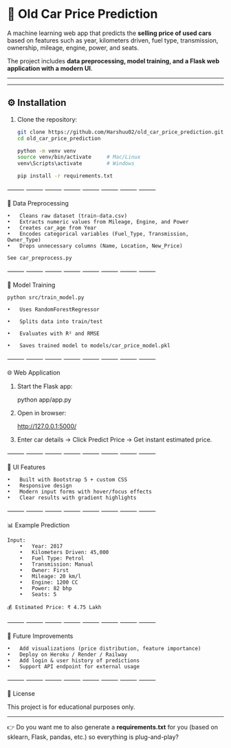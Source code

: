 # 🚗 Old Car Price Prediction

A machine learning web app that predicts the **selling price of used cars** based on features such as year, kilometers driven, fuel type, transmission, ownership, mileage, engine, power, and seats.  

The project includes **data preprocessing, model training, and a Flask web application with a modern UI**.

---

---

## ⚙️ Installation

1. Clone the repository:
   ```bash
   git clone https://github.com/Harshuu02/old_car_price_prediction.git
   cd old_car_price_prediction

   python -m venv venv
   source venv/bin/activate     # Mac/Linux
   venv\Scripts\activate        # Windows
   
   pip install -r requirements.txt


⸻
⸻
⸻
⸻
⸻
⸻
⸻
⸻

🧹 Data Preprocessing

	•	Cleans raw dataset (train-data.csv)
	•	Extracts numeric values from Mileage, Engine, and Power
	•	Creates car_age from Year
	•	Encodes categorical variables (Fuel_Type, Transmission, Owner_Type)
	•	Drops unnecessary columns (Name, Location, New_Price)

    See car_preprocess.py

⸻
⸻
⸻
⸻
⸻
⸻
⸻
⸻

🤖 Model Training

    python src/train_model.py

    •	Uses RandomForestRegressor

    •	Splits data into train/test

    •	Evaluates with R² and RMSE

    •	Saves trained model to models/car_price_model.pkl

⸻
⸻
⸻
⸻
⸻
⸻
⸻
⸻

🌐 Web Application

1.	Start the Flask app:

     python app/app.py

2.	Open in browser:

    http://127.0.0.1:5000/

3.	Enter car details → Click Predict Price → Get instant estimated price.

⸻
⸻
⸻
⸻
⸻
⸻
⸻
⸻

🎨 UI Features

	•	Built with Bootstrap 5 + custom CSS
	•	Responsive design
	•	Modern input forms with hover/focus effects
	•	Clear results with gradient highlights

⸻
⸻
⸻
⸻
⸻
⸻
⸻
⸻

📊 Example Prediction

    Input:
	    •	Year: 2017
	    •	Kilometers Driven: 45,000
	    •	Fuel Type: Petrol
	    •	Transmission: Manual
	    •	Owner: First
	    •	Mileage: 20 km/l
	    •	Engine: 1200 CC
	    •	Power: 82 bhp
	    •	Seats: 5

    💰 Estimated Price: ₹ 4.75 Lakh

⸻
⸻
⸻
⸻
⸻
⸻
⸻
⸻

🚀 Future Improvements

	•	Add visualizations (price distribution, feature importance)
	•	Deploy on Heroku / Render / Railway
	•	Add login & user history of predictions
	•	Support API endpoint for external usage

⸻
⸻
⸻
⸻
⸻
⸻
⸻
⸻

📝 License

This project is for educational purposes only.

---

👉 Do you want me to also generate a **requirements.txt** for you (based on sklearn, Flask, pandas, etc.) so everything is plug-and-play?